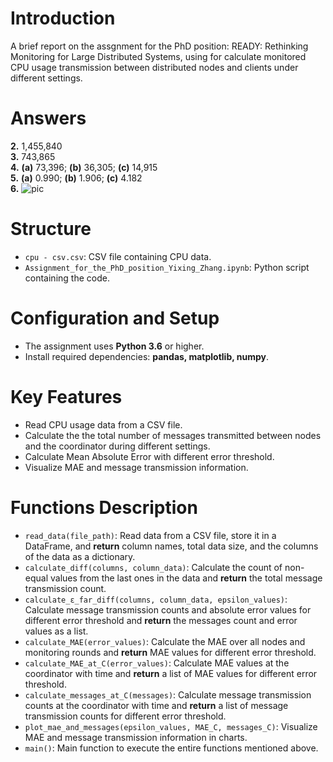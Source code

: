 # Introduction
A brief report on the assgnment for the PhD position: READY: Rethinking Monitoring for Large Distributed Systems, using for calculate monitored CPU usage transmission between distributed nodes and clients under different settings.
# Answers
**2.** 1,455,840  
**3.** 743,865  
**4.** **(a)** 73,396; **(b)** 36,305; **(c)** 14,915  
**5.** **(a)** 0.990; **(b)** 1.906; **(c)** 4.182  
**6.**
![pic](https://github.com/xingxingbaobao/CPU-Monitor/blob/main/output.png)
# Structure
* `cpu - csv.csv`: CSV file containing CPU data.  
* `Assignment_for_the_PhD_position_Yixing_Zhang.ipynb`: Python script containing the code.
# Configuration and Setup
* The assignment uses **Python 3.6** or higher.  
* Install required dependencies: **pandas, matplotlib, numpy**.
# Key Features
* Read CPU usage data from a CSV file.
* Calculate the the total number of messages transmitted between nodes and the coordinator during different settings.
* Calculate Mean Absolute Error with different error threshold.   
* Visualize MAE and message transmission information.
# Functions Description
- `read_data(file_path)`: Read data from a CSV file, store it in a DataFrame, and **return** column names, total data size, and the columns of the data as a dictionary.  
- `calculate_diff(columns, column_data)`:  Calculate the count of non-equal values from the last ones in the data and **return** the total message transmission count.  
- `calculate_ε_far_diff(columns, column_data, epsilon_values)`: Calculate message transmission counts and absolute error values for different error threshold and **return** the messages count and error values as a list.  
- `calculate_MAE(error_values)`: Calculate the MAE over all nodes and monitoring rounds and **return** MAE values for different error threshold.  
- `calculate_MAE_at_C(error_values)`: Calculate MAE values at the coordinator with time and **return** a list of MAE values for different error threshold.  
- `calculate_messages_at_C(messages)`: Calculate message transmission counts at the coordinator with time and **return** a list of message transmission counts for different error threshold.  
- `plot_mae_and_messages(epsilon_values, MAE_C, messages_C)`: Visualize MAE and message transmission information in charts.  
- `main()`: Main function to execute the entire functions mentioned above.  
